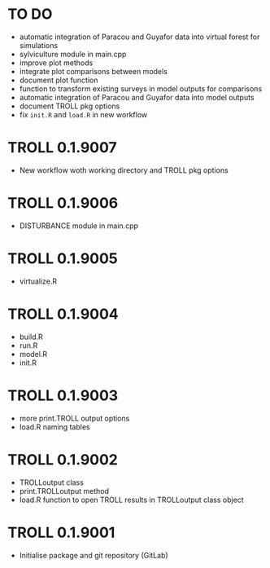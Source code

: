 # TO DO

* automatic integration of Paracou and Guyafor data into virtual forest for simulations
* sylviculture module in main.cpp
* improve plot methods
* integrate plot comparisons between models
* document plot function
* function to transform existing surveys in model outputs for comparisons
* automatic integration of Paracou and Guyafor data into model outputs
* document TROLL pkg options
* fix `init.R` and `load.R` in new workflow

# TROLL 0.1.9007

* New workflow woth working directory and TROLL pkg options

# TROLL 0.1.9006

* DISTURBANCE module in main.cpp

# TROLL 0.1.9005

* virtualize.R

# TROLL 0.1.9004

* build.R
* run.R
* model.R
* init.R

# TROLL 0.1.9003

* more print.TROLL output options
* load.R naming tables

# TROLL 0.1.9002

* TROLLoutput class
* print.TROLLoutput method
* load.R function to open TROLL results in TROLLoutput class object

# TROLL 0.1.9001

* Initialise package and git repository (GitLab)
